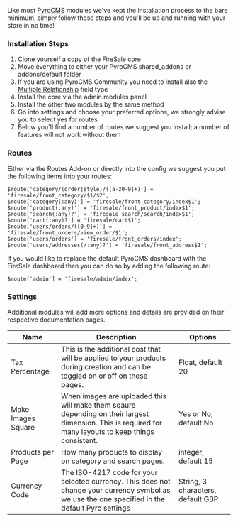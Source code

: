 Like most [PyroCMS](http://www.pyrocms.com) modules we've kept the installation process to the bare minimum, simply follow these steps and you'll be up and running with your store in no time!

### Installation Steps

1. Clone yourself a copy of the FireSale core
2. Move everything to either your PyroCMS shared_addons or addons/default folder
3. If you are using PyroCMS Community you need to install also the [Multiple Relationship](https://github.com/parse19/PyroStreams-Multiple-Relationships) field type
4. Install the core via the admin modules panel
5. Install the other two modules by the same method
6. Go into settings and choose your preferred options, we strongly advise you to select yes for routes
7. Below you'll find a number of routes we suggest you install; a number of features will not work without them

### Routes

Either via the Routes Add-on or directly into the config we suggest you put the following items into your routes:
 
	$route['category/(order|style)/([a-z0-9]+)'] = 'firesale/front_category/$1/$2';
	$route['category(:any)'] = 'firesale/front_category/index$1';
	$route['product(:any)'] = 'firesale/front_product/index$1';
	$route['search(:any)?'] = 'firesale_search/search/index$1';
	$route['cart(:any)?'] = 'firesale/cart$1';
	$route['users/orders/([0-9]+)'] = 'firesale/front_orders/view_order/$1';
	$route['users/orders'] = 'firesale/front_orders/index';
	$route['users/addresses(/:any)?'] = 'firesale/front_address$1';

If you would like to replace the default PyroCMS dashboard with the FireSale dashboard then you can do so by adding the following route:

	$route['admin'] = 'firesale/admin/index';

### Settings

Additional modules will add more options and details are provided on their respective documentation pages.

Name | Description | Options
-----|-------------|--------
Tax Percentage | This is the additional cost that will be applied to your products during creation and can be toggled on or off on these pages. | Float, default 20
Make Images Square | When images are uploaded this will make them sqaure depending on their largest dimension. This is required for many layouts to keep things consistent. | Yes or No, default No
Products per Page | How many products to display on category and search pages. | integer, default 15
Currency Code | The ISO-4217 code for your selected currency. This does not change your currency symbol as we use the one specified in the default Pyro settings | String, 3 characters, default GBP